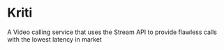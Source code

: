 
# Kriti

A Video calling service that uses the Stream API to provide flawless calls with the lowest latency in market
